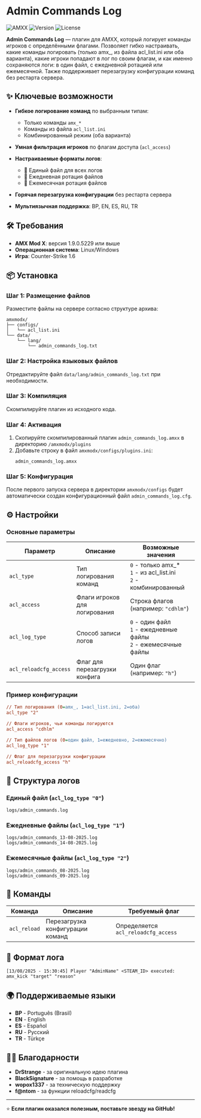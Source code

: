 # Admin Commands Log

![AMXX](https://img.shields.io/badge/AMXX-1.9.0.5229+-blue.svg)
![Version](https://img.shields.io/badge/version-1.2.1-green.svg)
![License](https://img.shields.io/badge/license-GPL--3.0-orange.svg)

**Admin Commands Log** — плагин для AMXX, который логирует команды игроков с определёнными флагами. Позволяет гибко настраивать, какие команды логировать (только amx_, из файла acl_list.ini или оба варианта), какие игроки попадают в лог по своим флагам, и как именно сохраняются логи: в один файл, с ежедневной ротацией или ежемесячной. Также поддерживает перезагрузку конфигурации команд без рестарта сервера.

## ✨ Ключевые возможности

- **Гибкое логирование команд** по выбранным типам:
  - Только команды `amx_*`
  - Команды из файла `acl_list.ini`
  - Комбинированный режим (оба варианта)

- **Умная фильтрация игроков** по флагам доступа (`acl_access`)

- **Настраиваемые форматы логов**:
  - 📄 Единый файл для всех логов
  - 📅 Ежедневная ротация файлов
  - 📆 Ежемесячная ротация файлов

- **Горячая перезагрузка конфигурации** без рестарта сервера

- **Мультиязычная поддержка**: BP, EN, ES, RU, TR

## 🛠 Требования

- **AMX Mod X**: версия 1.9.0.5229 или выше
- **Операционная система**: Linux/Windows
- **Игра**: Counter-Strike 1.6

## 📦 Установка

### Шаг 1: Размещение файлов
Разместите файлы на сервере согласно структуре архива:

```
amxmodx/
├── configs/
│   └── acl_list.ini
└── data/
    └── lang/
        └── admin_commands_log.txt
```

### Шаг 2: Настройка языковых файлов
Отредактируйте файл `data/lang/admin_commands_log.txt` при необходимости.

### Шаг 3: Компиляция
Скомпилируйте плагин из исходного кода.

### Шаг 4: Активация
1. Скопируйте скомпилированный плагин `admin_commands_log.amxx` в директорию `/amxmodx/plugins`
2. Добавьте строку в файл `amxmodx/configs/plugins.ini`:
   ```
   admin_commands_log.amxx
   ```

### Шаг 5: Конфигурация
После первого запуска сервера в директории `amxmodx/configs` будет автоматически создан конфигурационный файл `admin_commands_log.cfg`.

## ⚙️ Настройки

### Основные параметры

| Параметр | Описание | Возможные значения |
|----------|----------|-------------------|
| `acl_type` | Тип логирования команд | `0` - только amx_*<br>`1` - из acl_list.ini<br>`2` - комбинированный |
| `acl_access` | Флаги игроков для логирования | Строка флагов (например: `"cdhlm"`) |
| `acl_log_type` | Способ записи логов | `0` - один файл<br>`1` - ежедневные файлы<br>`2` - ежемесячные файлы |
| `acl_reloadcfg_access` | Флаг для перезагрузки конфига | Один флаг (например: `"h"`) |

### Пример конфигурации

```cfg
// Тип логирования (0=amx_, 1=acl_list.ini, 2=оба)
acl_type "2"

// Флаги игроков, чьи команды логируются
acl_access "cdhlm"

// Тип файлов логов (0=один файл, 1=ежедневно, 2=ежемесячно)  
acl_log_type "1"

// Флаг для перезагрузки конфигурации
acl_reloadcfg_access "h"
```

## 📁 Структура логов

### Единый файл (`acl_log_type "0"`)
```
logs/admin_commands.log
```

### Ежедневные файлы (`acl_log_type "1"`)
```
logs/admin_commands_13-08-2025.log
logs/admin_commands_14-08-2025.log
```

### Ежемесячные файлы (`acl_log_type "2"`)
```
logs/admin_commands_08-2025.log
logs/admin_commands_09-2025.log
```

## 🔧 Команды

| Команда | Описание | Требуемый флаг |
|---------|----------|----------------|
| `acl_reload` | Перезагрузка конфигурации команд | Определяется `acl_reloadcfg_access` |

## 📝 Формат лога

```
[13/08/2025 - 15:30:45] Player "AdminName" <STEAM_ID> executed: amx_kick "target" "reason"
```

## 🌍 Поддерживаемые языки

- **BP** - Português (Brasil)
- **EN** - English
- **ES** - Español  
- **RU** - Русский
- **TR** - Türkçe

## 👨‍💻 Благодарности

- **DrStrange** - за оригинальную идею плагина
- **BlackSignature** - за помощь в разработке
- **wopox1337** - за техническую поддержку
- **f@ntom** - за функции reloadcfg/readcfg

---

⭐ **Если плагин оказался полезным, поставьте звезду на GitHub!**

